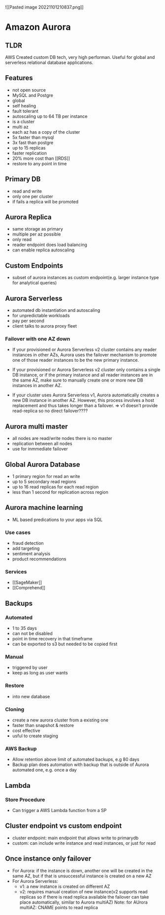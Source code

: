 ![[Pasted image 20221101210837.png]]
# Amazon Aurora

## TLDR
AWS Created custom DB tech, very high performan. Useful for global and serverless relational database applications.

## Features
- not open source
- MySQL and Postgre
- global
- self healing
- fault tolerant
- autoscaling up to 64 TB per instance
- is a cluster
- multi az
- each az has a copy of the cluster
- 5x faster than mysql
- 3x fast than postgre
- up to 15 replicas
- faster replication
- 20% more cost than [[RDS]]
- restore to any point in time

## Primary DB
- read and write
- only one per cluster
- if fails a replica will be promoted

## Aurora Replica
- same storage as primary
- multiple per az possible
- only read
- reader endpoint does load balancing
- can enable replica autoscaling

## Custom Endpoints
- subset of aurora instances as custom endpoint(e.g. larger instance type for analytical queries)

## Aurora Serverless
- automated db instantiation and autoscaling
- for unpredictable workloads
- pay per second
- client talks to aurora proxy fleet
### Failover with one AZ down
- If your provisioned or Aurora Serverless v2 cluster contains any reader instances in other AZs, Aurora uses the failover mechanism to promote one of those reader instances to be the new primary instance.

- If your provisioned or Aurora Serverless v2 cluster only contains a single DB instance, or if the primary instance and all reader instances are in the same AZ, make sure to manually create one or more new DB instances in another AZ.

- If your cluster uses Aurora Serverless v1, Aurora automatically creates a new DB instance in another AZ. However, this process involves a host replacement and thus takes longer than a failover.
=> v1 doesn't provide read-replica so no direct failover????
## Aurora multi master
- all nodes are read/write nodes there is no master
- replication between all nodes
- use for inmmediate failover

## Global Aurora Database
- 1 primary region for read an write
- up to 5 secondary read regions
- up to 16 read replicas for each read region
- less than 1 second for replication across region

## Aurora machine learning
- ML based predications to your apps via SQL

### Use cases
- fraud detection
- add targeting
- sentiment analysis
- product recommendations

### Services
- [[SageMaker]]
- [[Comprehend]]

## Backups

### Automated 
- 1 to 35 days
- can not be disabled
- point in time recovery in that timeframe
- can be exported to s3 but needed to be copied first
### Manual
- triggered by user
- keep as long as user wants

### Restore
- into new database

### Cloning
- create a new aurora cluster from a existing one
- faster than snapshot & restore
- cost effective
- usful to create staging

### AWS Backup
- Allow retention above limit of automated backups, e.g 80 days
- Backup plan does automation with backup that is outside of Aurora automated one, e.g. once a day
## Lambda

### Store Procedure
- Can trigger a AWS Lambda function from a SP

## Cluster endpoint vs custom endpoint
- cluster endpoint: main endpoint that allows write to primarydb
- custom: can include write instance and read instances, or just for read

## Once instance only failover
- For Aurora: if the instance is down, another one will be created in the same AZ, but if that is unsuccessful instance is created on a new AZ
- For Aurora Serverless:
  - v1: a new instance is created on different AZ
  - v2: requires manual creation of new instance(v2 supports read replicas so if there is read replica available the failover can take place automatically, similar to Aurora multiAZ)
Note: for AUrora multiAZ: CNAME points to read replica